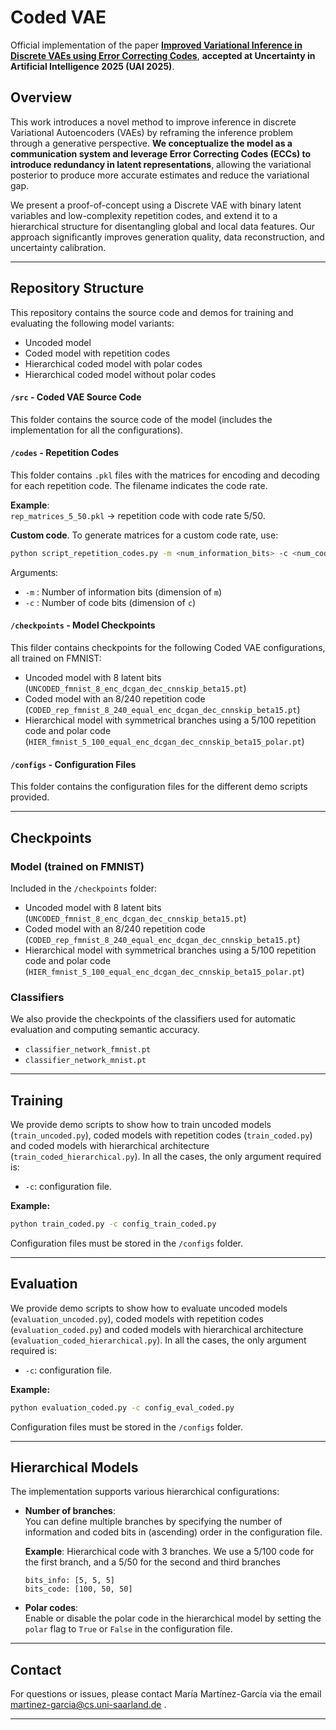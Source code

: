 # Coded VAE

Official implementation of the paper [**Improved Variational Inference in Discrete VAEs using Error Correcting Codes**](https://openreview.net/pdf?id=66P2ioAYY4), **accepted at Uncertainty in Artificial Intelligence 2025 (UAI 2025)**.

## Overview

This work introduces a novel method to improve inference in discrete Variational Autoencoders (VAEs) by reframing the inference problem through a generative perspective. **We conceptualize the model as a communication system and leverage Error Correcting Codes (ECCs) to introduce redundancy in latent representations**, allowing the variational posterior to produce more accurate estimates and reduce the variational gap.

We present a proof-of-concept using a Discrete VAE with binary latent variables and low-complexity repetition codes, and extend it to a hierarchical structure for disentangling global and local data features. Our approach significantly improves generation quality, data reconstruction, and uncertainty calibration.

---

## Repository Structure

This repository contains the source code and demos for training and evaluating the following model variants:
- Uncoded model
- Coded model with repetition codes
- Hierarchical coded model with polar codes
- Hierarchical coded model without polar codes

#### `/src` - Coded VAE Source Code

This folder contains the source code of the model (includes the implementation for all the configurations). 


#### `/codes` - Repetition Codes

This folder contains `.pkl` files with the matrices for encoding and decoding for each repetition code. The filename indicates the code rate.

**Example**:  
`rep_matrices_5_50.pkl` → repetition code with code rate 5/50.

**Custom code**. To generate matrices for a custom code rate, use:

```bash
python script_repetition_codes.py -m <num_information_bits> -c <num_code_bits>
```

Arguments:
- `-m` : Number of information bits (dimension of `m`)
- `-c` : Number of code bits (dimension of `c`)

#### `/checkpoints` - Model Checkpoints

This filder contains checkpoints for the following Coded VAE configurations, all trained on FMNIST: 
- Uncoded model with 8 latent bits (`UNCODED_fmnist_8_enc_dcgan_dec_cnnskip_beta15.pt`)
- Coded model with an 8/240 repetition code (`CODED_rep_fmnist_8_240_equal_enc_dcgan_dec_cnnskip_beta15.pt`)
- Hierarchical model with symmetrical branches using a 5/100 repetition code and polar code (`HIER_fmnist_5_100_equal_enc_dcgan_dec_cnnskip_beta15_polar.pt`)

#### `/configs` - Configuration Files

This folder contains the configuration files for the different demo scripts provided.

---

## Checkpoints

### Model (trained on FMNIST)

Included in the `/checkpoints` folder:
- Uncoded model with 8 latent bits (`UNCODED_fmnist_8_enc_dcgan_dec_cnnskip_beta15.pt`)
- Coded model with an 8/240 repetition code (`CODED_rep_fmnist_8_240_equal_enc_dcgan_dec_cnnskip_beta15.pt`)
- Hierarchical model with symmetrical branches using a 5/100 repetition code and polar code (`HIER_fmnist_5_100_equal_enc_dcgan_dec_cnnskip_beta15_polar.pt`)

### Classifiers

We also provide the checkpoints of the classifiers used for automatic evaluation and computing semantic accuracy. 

- `classifier_network_fmnist.pt`
- `classifier_network_mnist.pt`  


---

## Training

We provide demo scripts to show how to train uncoded models (`train_uncoded.py`), coded models with repetition codes (`train_coded.py`) and coded models with hierarchical architecture (`train_coded_hierarchical.py`). In all the cases, the only argument required is:

- `-c`: configuration file.

**Example:**
```bash
python train_coded.py -c config_train_coded.py
```

Configuration files must be stored in the `/configs` folder. 

---

## Evaluation

We provide demo scripts to show how to evaluate uncoded models (`evaluation_uncoded.py`), coded models with repetition codes (`evaluation_coded.py`) and coded models with hierarchical architecture (`evaluation_coded_hierarchical.py`).  In all the cases, the only argument required is:

- `-c`: configuration file.


**Example:**
```bash
python evaluation_coded.py -c config_eval_coded.py
```

Configuration files must be stored in the `/configs` folder.

---

## Hierarchical Models

The implementation supports various hierarchical configurations:

- **Number of branches**:  
  You can define multiple branches by specifying the number of information and coded bits in (ascending) order in the configuration file.

  **Example**: Hierarchical code with 3 branches. We use a 5/100 code for the first branch, and a 5/50 for the second and third branches
  ```
  bits_info: [5, 5, 5]
  bits_code: [100, 50, 50]
  ```

- **Polar codes**:  
  Enable or disable the polar code in the hierarchical model by setting the `polar` flag to `True` or `False` in the configuration file.

---

## Contact

For questions or issues, please contact María Martínez-García via the email martinez-garcia@cs.uni-saarland.de .

---